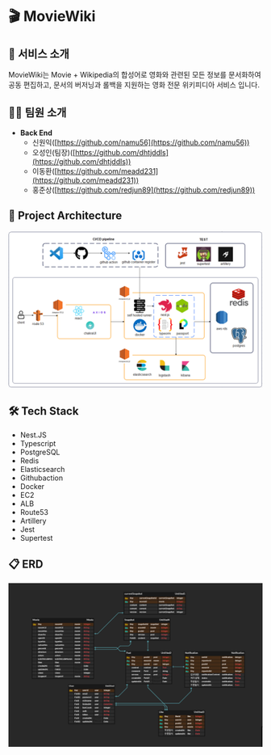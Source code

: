 # 🎬 MovieWiki

## 👋 서비스 소개

MovieWiki는 Movie + Wikipedia의 합성어로 영화와 관련된 모든 정보를 문서화하여 공동 편집하고,
문서의 버저닝과 롤백을 지원하는 영화 전문 위키피디아 서비스 입니다.

## 🧑‍💻 팀원 소개

- **Back End**
  - 신원익([https://github.com/namu56](https://github.com/namu56))
  - 오성인(팀장)([https://github.com/dhtjddls](https://github.com/dhtjddls))
  - 이동환([https://github.com/meadd231](https://github.com/meadd231))
  - 홍준상([https://github.com/redjun89](https://github.com/redjun89))


## 📝 Project Architecture

![Architecture](./readme_images/moviewiki_architecture.png)

## 🛠 Tech Stack

- Nest.JS
- Typescript
- PostgreSQL
- Redis
- Elasticsearch
- Githubaction
- Docker
- EC2
- ALB
- Route53
- Artillery
- Jest
- Supertest

## 📋 ERD

![ERD](./readme_images/moviewiki_erd.png)